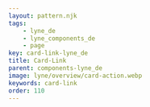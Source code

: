 ```yaml
---
layout: pattern.njk
tags: 
    - lyne_de
    - lyne_components_de
    - page
key: card-link-lyne_de
title: Card-Link
parent: components-lyne_de
image: lyne/overview/card-action.webp
keywords: card-link
order: 110
---
```

